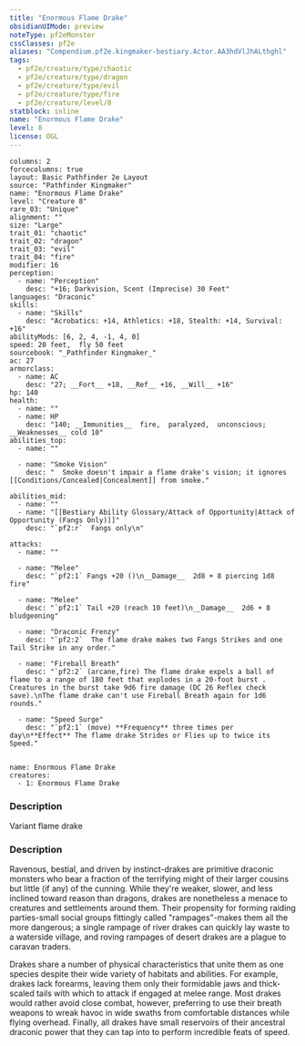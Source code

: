 ```yaml
---
title: "Enormous Flame Drake"
obsidianUIMode: preview
noteType: pf2eMonster
cssClasses: pf2e
aliases: "Compendium.pf2e.kingmaker-bestiary.Actor.AA3hdVlJhALthghl" 
tags:
  - pf2e/creature/type/chaotic
  - pf2e/creature/type/dragon
  - pf2e/creature/type/evil
  - pf2e/creature/type/fire
  - pf2e/creature/level/8
statblock: inline
name: "Enormous Flame Drake"
level: 8
license: OGL
---
```


```statblock
columns: 2
forcecolumns: true
layout: Basic Pathfinder 2e Layout
source: "Pathfinder Kingmaker"
name: "Enormous Flame Drake"
level: "Creature 8"
rare_03: "Unique"
alignment: ""
size: "Large"
trait_01: "chaotic"
trait_02: "dragon"
trait_03: "evil"
trait_04: "fire"
modifier: 16
perception:
  - name: "Perception"
    desc: "+16; Darkvision, Scent (Imprecise) 30 Feet"
languages: "Draconic"
skills:
  - name: "Skills"
    desc: "Acrobatics: +14, Athletics: +18, Stealth: +14, Survival: +16"
abilityMods: [6, 2, 4, -1, 4, 0]
speed: 20 feet,  fly 50 feet
sourcebook: "_Pathfinder Kingmaker_"
ac: 27
armorclass:
  - name: AC
    desc: "27; __Fort__ +18, __Ref__ +16, __Will__ +16"
hp: 140
health:
  - name: ""
  - name: HP
    desc: "140; __Immunities__  fire,  paralyzed,  unconscious; __Weaknesses__ cold 10"
abilities_top:
  - name: ""

  - name: "Smoke Vision"
    desc: "  Smoke doesn't impair a flame drake's vision; it ignores [[Conditions/Concealed|Concealment]] from smoke."

abilities_mid:
  - name: ""
  - name: "[[Bestiary Ability Glossary/Attack of Opportunity|Attack of Opportunity (Fangs Only)]]"
    desc: "`pf2:r`  Fangs only\n"

attacks:
  - name: ""

  - name: "Melee"
    desc: "`pf2:1` Fangs +20 ()\n__Damage__  2d8 + 8 piercing 1d8 fire"

  - name: "Melee"
    desc: "`pf2:1` Tail +20 (reach 10 feet)\n__Damage__  2d6 + 8 bludgeoning"

  - name: "Draconic Frenzy"
    desc: "`pf2:2`  The flame drake makes two Fangs Strikes and one Tail Strike in any order."

  - name: "Fireball Breath"
    desc: "`pf2:2` (arcane,fire) The flame drake expels a ball of flame to a range of 180 feet that explodes in a 20-foot burst . Creatures in the burst take 9d6 fire damage (DC 26 Reflex check save).\nThe flame drake can't use Fireball Breath again for 1d6 rounds."

  - name: "Speed Surge"
    desc: "`pf2:1` (move) **Frequency** three times per day\n**Effect** The flame drake Strides or Flies up to twice its Speed."
 
```

```encounter-table
name: Enormous Flame Drake
creatures:
  - 1: Enormous Flame Drake
```
### Description
Variant flame drake

### Description
Ravenous, bestial, and driven by instinct-drakes are primitive draconic monsters who bear a fraction of the terrifying might of their larger cousins but little (if any) of the cunning. While they're weaker, slower, and less inclined toward reason than dragons, drakes are nonetheless a menace to creatures and settlements around them. Their propensity for forming raiding parties-small social groups fittingly called "rampages"-makes them all the more dangerous; a single rampage of river drakes can quickly lay waste to a waterside village, and roving rampages of desert drakes are a plague to caravan traders.

Drakes share a number of physical characteristics that unite them as one species despite their wide variety of habitats and abilities. For example, drakes lack forearms, leaving them only their formidable jaws and thick-scaled tails with which to attack if engaged at melee range. Most drakes would rather avoid close combat, however, preferring to use their breath weapons to wreak havoc in wide swaths from comfortable distances while flying overhead. Finally, all drakes have small reservoirs of their ancestral draconic power that they can tap into to perform incredible feats of speed.
